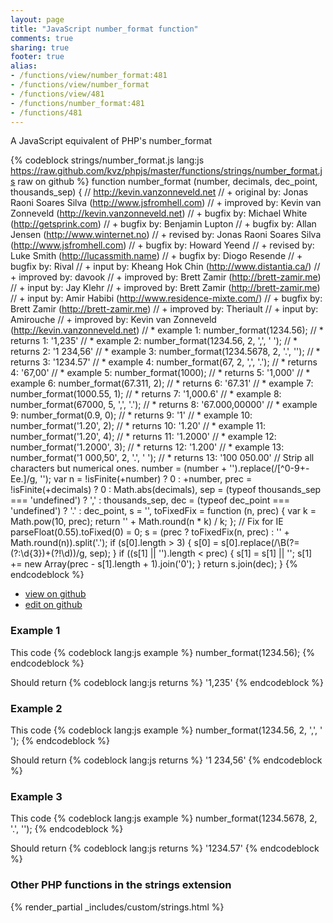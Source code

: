 ```yaml
---
layout: page
title: "JavaScript number_format function"
comments: true
sharing: true
footer: true
alias:
- /functions/view/number_format:481
- /functions/view/number_format
- /functions/view/481
- /functions/number_format:481
- /functions/481
---
```

<!-- Generated by Rakefile:build -->
A JavaScript equivalent of PHP's number_format

{% codeblock strings/number_format.js lang:js https://raw.github.com/kvz/phpjs/master/functions/strings/number_format.js raw on github %}
function number_format (number, decimals, dec_point, thousands_sep) {
  // http://kevin.vanzonneveld.net
  // +   original by: Jonas Raoni Soares Silva (http://www.jsfromhell.com)
  // +   improved by: Kevin van Zonneveld (http://kevin.vanzonneveld.net)
  // +     bugfix by: Michael White (http://getsprink.com)
  // +     bugfix by: Benjamin Lupton
  // +     bugfix by: Allan Jensen (http://www.winternet.no)
  // +    revised by: Jonas Raoni Soares Silva (http://www.jsfromhell.com)
  // +     bugfix by: Howard Yeend
  // +    revised by: Luke Smith (http://lucassmith.name)
  // +     bugfix by: Diogo Resende
  // +     bugfix by: Rival
  // +      input by: Kheang Hok Chin (http://www.distantia.ca/)
  // +   improved by: davook
  // +   improved by: Brett Zamir (http://brett-zamir.me)
  // +      input by: Jay Klehr
  // +   improved by: Brett Zamir (http://brett-zamir.me)
  // +      input by: Amir Habibi (http://www.residence-mixte.com/)
  // +     bugfix by: Brett Zamir (http://brett-zamir.me)
  // +   improved by: Theriault
  // +      input by: Amirouche
  // +   improved by: Kevin van Zonneveld (http://kevin.vanzonneveld.net)
  // *     example 1: number_format(1234.56);
  // *     returns 1: '1,235'
  // *     example 2: number_format(1234.56, 2, ',', ' ');
  // *     returns 2: '1 234,56'
  // *     example 3: number_format(1234.5678, 2, '.', '');
  // *     returns 3: '1234.57'
  // *     example 4: number_format(67, 2, ',', '.');
  // *     returns 4: '67,00'
  // *     example 5: number_format(1000);
  // *     returns 5: '1,000'
  // *     example 6: number_format(67.311, 2);
  // *     returns 6: '67.31'
  // *     example 7: number_format(1000.55, 1);
  // *     returns 7: '1,000.6'
  // *     example 8: number_format(67000, 5, ',', '.');
  // *     returns 8: '67.000,00000'
  // *     example 9: number_format(0.9, 0);
  // *     returns 9: '1'
  // *    example 10: number_format('1.20', 2);
  // *    returns 10: '1.20'
  // *    example 11: number_format('1.20', 4);
  // *    returns 11: '1.2000'
  // *    example 12: number_format('1.2000', 3);
  // *    returns 12: '1.200'
  // *    example 13: number_format('1 000,50', 2, '.', ' ');
  // *    returns 13: '100 050.00'
  // Strip all characters but numerical ones.
  number = (number + '').replace(/[^0-9+\-Ee.]/g, '');
  var n = !isFinite(+number) ? 0 : +number,
    prec = !isFinite(+decimals) ? 0 : Math.abs(decimals),
    sep = (typeof thousands_sep === 'undefined') ? ',' : thousands_sep,
    dec = (typeof dec_point === 'undefined') ? '.' : dec_point,
    s = '',
    toFixedFix = function (n, prec) {
      var k = Math.pow(10, prec);
      return '' + Math.round(n * k) / k;
    };
  // Fix for IE parseFloat(0.55).toFixed(0) = 0;
  s = (prec ? toFixedFix(n, prec) : '' + Math.round(n)).split('.');
  if (s[0].length > 3) {
    s[0] = s[0].replace(/\B(?=(?:\d{3})+(?!\d))/g, sep);
  }
  if ((s[1] || '').length < prec) {
    s[1] = s[1] || '';
    s[1] += new Array(prec - s[1].length + 1).join('0');
  }
  return s.join(dec);
}
{% endcodeblock %}

 - [view on github](https://github.com/kvz/phpjs/blob/master/functions/strings/number_format.js)
 - [edit on github](https://github.com/kvz/phpjs/edit/master/functions/strings/number_format.js)

### Example 1
This code
{% codeblock lang:js example %}
number_format(1234.56);
{% endcodeblock %}

Should return
{% codeblock lang:js returns %}
'1,235'
{% endcodeblock %}

### Example 2
This code
{% codeblock lang:js example %}
number_format(1234.56, 2, ',', ' ');
{% endcodeblock %}

Should return
{% codeblock lang:js returns %}
'1 234,56'
{% endcodeblock %}

### Example 3
This code
{% codeblock lang:js example %}
number_format(1234.5678, 2, '.', '');
{% endcodeblock %}

Should return
{% codeblock lang:js returns %}
'1234.57'
{% endcodeblock %}


### Other PHP functions in the strings extension
{% render_partial _includes/custom/strings.html %}
